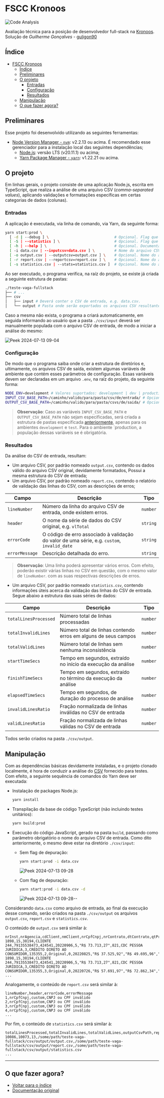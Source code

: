 # FSCC Kronoos

![Code Analysis](https://github.com/guligon90/teste-vaga-fullstack/actions/workflows/code-analysis.yml/badge.svg)

Avaliação técnica para a posição de desenvolvedor full-stack na [Kronoos](https://www.github.com/kronoos-dev). Solução de _Guilherme Gonçalves_ - [guligon90](https://www.github.com/guligon90)

## Índice

<!-- TOC -->

- [FSCC Kronoos](#fscc-kronoos)
  - [Índice](#%C3%ADndice)
  - [Preliminares](#preliminares)
  - [O projeto](#o-projeto)
    - [Entradas](#entradas)
    - [Configuração](#configura%C3%A7%C3%A3o)
    - [Resultados](#resultados)
  - [Manipulação](#manipula%C3%A7%C3%A3o)
  - [O que fazer agora?](#o-que-fazer-agora)

<!-- /TOC -->

## Preliminares

Esse projeto foi desenvolvido utilizando as seguintes ferramentas:

- [Node Version Manager - `nvm`](https://github.com/nvm-sh/nvm#installing-and-updating): v2.2.13 ou acima. É recomendado esse gerenciador para a instalação local das seguintes dependências;
  - [Node.js](https://nodejs.org/dist/v20.11.1/node-v20.11.1.tar.gz): versão LTS (v20.11.1) ou acima;
  - [Yarn Package Manager - `yarn`](https://yarnpkg.com/getting-started): v1.22.21 ou acima.

## O projeto

Em linhas gerais, o projeto consiste de uma aplicação Node.js, escrita em TypeScript, que realiza a análise de uma arquivo CSV (_comma-separated values_), aplicando validações e formatações específicas em certas categorias de dados (colunas).

### Entradas

A aplicação é executada, via linha de comando, via Yarn, da seguinte forma:

```bash
yarn start:prod \
  [ -d | --debug ] \                              # Opcional. Flag que ativa mensagens de depuração da pipeline de análise do CSV.
  [ -S | --statistics ] \                         # Opcional. Flag que ativa a exportação da estatísticas de análise em um CSV dedicado.
  [ -h | --help ] \                               # Opcional. Documentação dos argumentos e utilização do programa em linha de comando.
  [ -i data.csv | --inputcsv=data.csv ] \         # Nome do arquivo CSV a ser analisado.
  [ -o output.csv | --outputcsv=output.csv ] \    # Opcional. Nome do arquivo CSV contendo as linhas válidas e formatadas.
  [ -r report.csv | --reportcsv=report.csv ] \    # Opcional. Nome do arquivo CSV contendo o relatórios de erros.
  [ -s statistics.csv | --stats=statistics.csv ]  # Opcional. Nome do arquivo CSV contendo as estatísticas da análise do arquivo original.  
```

Ao ser executado, o programa verifica, na raíz do projeto, se existe já criada a seguinte estrutura de pastas:

```bash
./teste-vaga-fullstack
├── # ...
├── csv
│   ├── input # Deverá conter o CSV de entrada, e.g. data.csv.
│   └── output # Pasta onde serão exportados os arquivos CSV resultantes da análise.
```

Caso a mesma não exista, o programa a criará automaticamente, em seguida informando ao usuário que a pasta `./csv/input` deverá ser manualmente populada com o arquivo CSV de entrada, de modo a iniciar a análise do mesmo:

![Peek 2024-07-13 09-04](https://github.com/user-attachments/assets/058da9b8-e467-44dc-a61c-cf07f89eecc1)

### Configuração

De modo que o programa saiba onde criar a estrutura de diretórios e, ultimamente, os arquivos CSV de saída, existem algumas variáveis de ambiente que contém esses parâmetros de configuração. Essas variáveis devem ser declaradas em um arquivo `.env`, na raíz do projeto, da seguinte forma:

```bash
NODE_ENV=development # Valores suportados: development | dev | production | prod | test
INPUT_CSV_BASE_PATH=/caminho/valido/para/pasta/csv/de/entrada/ # Opcional. Pode ser deixado em branco
OUTPUT_CSV_BASE_PATH=/caminho/valido/para/pasta/csvs/de/saida/ # Opcional. Pode ser deixado em branco
```

> **Observação**: Caso as variáveis `INPUT_CSV_BASE_PATH` e `OUTPUT_CSV_BASE_PATH` não sejam especificadas, será criada a estrutura de pastas especificada [anteriormente](#entradas), apenas para os ambientes `development` e `test`. Para o ambiente `production, a população dessas variáveis se é obrigatória.

### Resultados

Da análise do CSV de entrada, resultam:

- Um arquivo CSV, por padrão nomeado `output.csv`, contendo os dados válido do arquivo CSV original, devidamente formatados, Possui a mesma estrutura do CSV de entrada;
- Um arquivo CSV, por padrão nomeado `report.csv`, contendo o relatório de validação das linhas do CSV, com as descrições de erros;

| **Campo**      | **Descrição**                                                                               | **Tipo** |
| -------------- | ------------------------------------------------------------------------------------------- | -------- |
| `lineNumber`   | Número da linha do arquivo CSV de entrada, onde existem erros.                              | `number` |
| `header`       | O nome da série de dados do CSV original, e.g. `vlTotal`                                    | `string` |
| `errorCode`    | O código de erro associado à validação do valor de uma série, e.g. `custom`, `invalid_date` | `string` |
| `errorMessage` | Descrição detalhada do erro.                                                                | `string` |

> **Observação**: Uma linha poderá apresentar vários erros. Com efeito, poderão existir várias linhas no CSV em questão, com o mesmo valor de `lineNumber`. com as suas respectivas descrições de erros.

- Um arquivo CSV, por padrão nomeado `statistics.csv`, contendo informações úteis acerca da validação das linhas do CSV de entrada. Segue abaixo a estrutura das suas séries de dados:

| **Campo**             | **Descrição**                                                   | **Tipo** |
| --------------------- | --------------------------------------------------------------- | -------- |
| `totalLinesProcessed` | Número total de linhas processadas                              | `number` |
| `totalInvalidLines`   | Número total de linhas contendo erros em alguns de seus campos  | `number` |
| `totalValidLines`     | Número total de linhas sem nenhuma inconsistência               | `number` |
| `startTimeSecs`       | Tempo em segundos, extraído no início da execução da análise    | `number` |
| `finishTimeSecs`      | Tempo em segundos, extraído no término da execução da análise   | `number` |
| `elapsedTimeSecs`     | Tempo em segundos, de duração do processo de análise            | `number` |
| `invalidLinesRatio`   | Fração normalizada de linhas inválidas no CSV de entrada        | `number` |
| `validLinesRatio`     | Fração normalizada de linhas válidas no CSV de entrada          | `number` |

Todos serão criados na pasta `./csv/output`.

## Manipulação

Com as dependências básicas devidamente instaladas, e o projeto clonado localmente, é hora de conduzir a análise do [CSV](./data.csv) fornecido para testes. Com efeito, a seguinte sequência de comandos do Yarn deve ser executada:

- Instalação de packages Node.js:

    ```bash
    yarn install
    ```

- Transpilação da base de código TypeScript (não incluindo testes unitários):

    ```bash
    yarn build:prod
    ```

- Execução do código JavaScript, gerado na pasta `build`, passando como parâmetro obrigatório o nome do arquivo CSV de entrada. Como dito anteriormente, o mesmo deve estar na diretório `./csv/input`:

  - Sem flag de depuração:

    ```bash
    yarn start:prod -i data.csv
    ```

    ![Peek 2024-07-13 09-28](https://github.com/user-attachments/assets/a41677ec-8700-4a79-85ae-3b4bad13cc64)

  - Com flag de depuração:

    ```bash
    yarn start:prod -i data.csv -d
    ```

    ![Peek 2024-07-13 09-28--](https://github.com/user-attachments/assets/4e89533d-328a-4a91-a73c-3e7d6f5c7c35)

Considerando `data.csv` como arquivo de entrada, ao final da execução desse comando, serão criados na pasta `./csv/output` os arquivos `output.csv`, `report.csv` e `statistics.csv`.

O conteúdo de `output.csv` será similar à:

```csv
nrInst,nrAgencia,cdClient,nmClient,nrCpfCnpj,nrContrato,dtContrato,qtPrestacoes,vlTotal,cdProduto,dsProduto,cdCarteira,dsCarteira,nrProposta,nrPresta,tpPresta,nrSeqPre,dtVctPre,vlPresta,vlMora,vlMulta,vlOutAcr,vlIof,vlDescon,vlAtual,idSituac,idSitVen
1898,15,38194,CLIENTE 244,79135538473,424541,20220906,5,"R$ 73.713,27",821,CDC PESSOA JURIDICA,3,CRÉDITO DIRETO AO CONSUMIDOR,135355,2,Original,0,20220825,"R$ 37.525,92","R$ 49.695,96","R$ 40.513,07","R$ 0,00","R$ 0,00","R$ 0,00","R$ 127.734,95",Aberta,Vencida
1898,15,38194,CLIENTE 244,79135538473,424541,20220906,5,"R$ 73.713,27",821,CDC PESSOA JURIDICA,3,CRÉDITO DIRETO AO CONSUMIDOR,135355,3,Original,0,20220726,"R$ 57.691,97","R$ 72.862,34","R$ 42.427,50","R$ 0,00","R$ 0,00","R$ 0,00","R$ 172.981,81",Aberta,Vencida
...
```

Analogamente, o conteúdo de `report.csv` será similar à:

```csv
lineNumber,header,errorCode,errorMessage
1,nrCpfCnpj,custom,CNPJ ou CPF inválido
2,nrCpfCnpj,custom,CNPJ ou CPF inválido
3,nrCpfCnpj,custom,CNPJ ou CPF inválido
4,nrCpfCnpj,custom,CNPJ ou CPF inválido
...
```

Por fim, o conteúdo de `statistics.csv` será similar à:

```csv
totalLinesProcessed,totalInvalidLines,totalValidLines,outputCsvPath,reportCsvPath,statsCsvPath
10086,10073,13,/some/path/teste-vaga-fullstack/csv/output/output.csv,/some/path/teste-vaga-fullstack/csv/output/report.csv,/some/path/teste-vaga-fullstack/csv/output/statistics.csv
...
```

---

## O que fazer agora?

- [Voltar para o índice](#%C3%ADndice)
- [Documentação original](./ORIGINAL.md)
